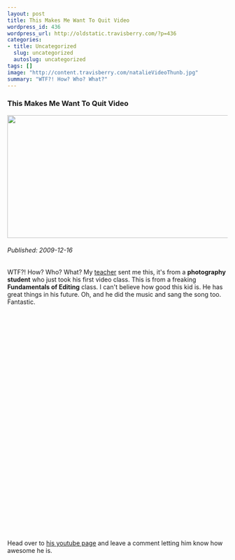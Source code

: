 ```yaml
--- 
layout: post
title: This Makes Me Want To Quit Video
wordpress_id: 436
wordpress_url: http://oldstatic.travisberry.com/?p=436
categories: 
- title: Uncategorized
  slug: uncategorized
  autoslug: uncategorized
tags: []
image: "http://content.travisberry.com/natalieVideoThunb.jpg"
summary: "WTF?! How? Who? What?"
---
```

<article class="post clearfix">
  <h3>This Makes Me Want To Quit Video</h3>
  <a href="http://content.travisberry.com/natalieVideoThunb.jpg" class="postImageLink"><img src="http://content.travisberry.com/natalieVideoThunb.jpg" alt="" class="thumbnail alignleft" width=640 height=280 /></a>
  <h6>Published: 2009-12-16</h6>

WTF?! How? Who? What? My [teacher](http://studiolascala.com/) sent me this, it's from a **photography student** who just took his first video class. This is from a freaking **Fundamentals of Editing** class. I can't believe how good this kid is. He has great things in his future. Oh, and he did the music and sang the song too. Fantastic.

<object width="640" height="505"><param name="movie" value="http://www.youtube.com/v/UUIo-Jv90LA&hl=en_US&fs=1&" /><param name="allowFullScreen" value="true" /><param name="allowscriptaccess" value="always" /><embed src="http://www.youtube.com/v/UUIo-Jv90LA&hl=en_US&fs=1&" type="application/x-shockwave-flash" allowscriptaccess="always" allowfullscreen="true" width="640" height="505"></embed></object>

Head over to [his youtube page](http://www.youtube.com/user/shamanphoto) and leave a comment letting him know how awesome he is.
</article>